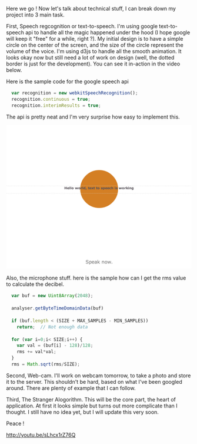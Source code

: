Here we go ! Now let's talk about technical stuff, I can break down my project into 3 main task. 

First, Speech regcognition or text-to-speech. I'm using google text-to-speech api to handle all the magic happened under the hood (I hope google will keep it "free" for a while, right ?). My initial design is to have a simple circle on the center of the screen, and the size of the circle represent the volume of the voice. I'm using d3js to handle all the smooth animation. It looks okay now but still need a lot of work on design (well, the dotted border is just for the development). You can see it in-action in the video below.

Here is the sample code for the google speech api

```javascript
  var recognition = new webkitSpeechRecognition();    
  recognition.continuous = true;
  recognition.interimResults = true;
```

The api is pretty neat and I'm very surprise how easy to implement this.

![prototype#1](../project_images/prototype1.png?raw=true "Prototype")

Also, the microphone stuff. here is the sample how can I get the rms value to calculate the decibel.

```javascript
  var buf = new Uint8Array(2048);
  
  analyser.getByteTimeDomainData(buf) 
  
  if (buf.length < (SIZE + MAX_SAMPLES - MIN_SAMPLES))
    return;  // Not enough data

  for (var i=0;i< SIZE;i++) {
    var val = (buf[i] - 128)/128;
    rms += val*val;
  }
  rms = Math.sqrt(rms/SIZE);
```

Second, Web-cam. I'll work on webcam tomorrow, to take a photo and store it to the server. This shouldn't be hard, based on what I've been googled around. There are plenty of example that I can follow.

Third, The Stranger Alogorithm. This will be the core part, the heart of application. At first it looks simple but turns out more complicate than I thought. I still have no idea yet, but I will update this very soon. 

Peace !

http://youtu.be/sLhcx1rZ76Q
